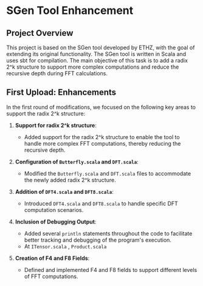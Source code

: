 # **SGen Tool Enhancement**

## **Project Overview**
This project is based on the SGen tool developed by ETHZ, with the goal of extending its original functionality. The SGen tool is written in Scala and uses sbt for compilation. The main objective of this task is to add a radix 2^k structure to support more complex computations and reduce the recursive depth during FFT calculations.


## **First Upload: Enhancements**

In the first round of modifications, we focused on the following key areas to support the radix 2^k structure:

1. **Support for radix 2^k structure**:
   - Added support for the radix 2^k structure to enable the tool to handle more complex FFT computations, thereby reducing the recursive depth.

2. **Configuration of `Butterfly.scala` and `DFT.scala`**:
   - Modified the `Butterfly.scala` and `DFT.scala` files to accommodate the newly added radix 2^k structure.

3. **Addition of `DFT4.scala` and `DFT8.scala`**:
   - Introduced `DFT4.scala` and `DFT8.scala` to handle specific DFT computation scenarios.

4. **Inclusion of Debugging Output**:
   - Added several `println` statements throughout the code to facilitate better tracking and debugging of the program's execution.
   - At `ITensor.scala` , `Product.scala`

5. **Creation of F4 and F8 Fields**:
   - Defined and implemented F4 and F8 fields to support different levels of FFT computations.
